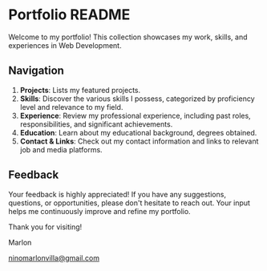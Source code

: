 # Portfolio README

Welcome to my portfolio! This collection showcases my work, skills, and experiences in Web Development.

## Navigation

1. **Projects**: Lists my featured projects.
2. **Skills**: Discover the various skills I possess, categorized by proficiency level and relevance to my field.
3. **Experience**: Review my professional experience, including past roles, responsibilities, and significant achievements.
4. **Education**: Learn about my educational background, degrees obtained.
5. **Contact & Links**: Check out my contact information and links to relevant job and media platforms.

## Feedback

Your feedback is highly appreciated! If you have any suggestions, questions, or opportunities, please don't hesitate to reach out. 
Your input helps me continuously improve and refine my portfolio.

Thank you for visiting!

Marlon

ninomarlonvilla@gmail.com
